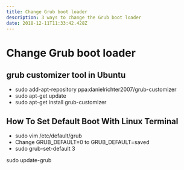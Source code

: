 ```yaml
---
title: Change Grub boot loader
description: 3 ways to change the Grub boot loader
date: 2018-12-11T11:33:42.428Z
---
```

# Change Grub boot loader

## grub customizer tool in Ubuntu

- sudo add-apt-repository ppa:danielrichter2007/grub-customizer 
- sudo apt-get update 
- sudo apt-get install grub-customizer

## How To Set Default Boot With Linux Terminal

- sudo vim /etc/default/grub
- Change GRUB_DEFAULT=0 to GRUB_DEFAULT=saved
- sudo grub-set-default 3

sudo update-grub
